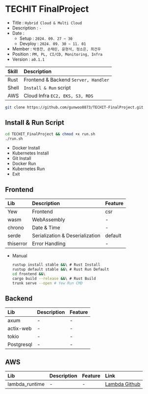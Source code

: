 # TECHIT FinalProject
* Title       : `Hybrid Cloud & Multi Cloud`
* Description : `-`
* Date        : 
  * Setup     : `2024. 09. 27 ~ 30`
  * Devploy   : `2024. 09. 30 ~ 11. 01`
* Member      : `박종찬, 손채린, 윤현석, 정소은, 최건우`
* Position    : `PM, PL, CI/CD, Monitoring, Infra`
* Version     : `a0.1.1`

| Skill | Description                          |
|:------|:-------------------------------------|
| Rust  | Frontend & Backend `Server, Handler` |
| Shell | `Install & Run` script               |
| AWS   | Cloud Infra `EC2, EKS, S3, RDS`      |

```bash
git clone https://github.com/gunwoo8873/TECHIT-FinalProject.git
```

Install & Run Script
---
```bash
cd TECHIT_FinalProject && chmod +x run.sh
./run.sh
```
* Docker Install
* Kubernetes Install
* Git Install
* Docker Run
* Kubernetes Run
* Exit

Frontend
---

| Lib       | Description                        | Feature |
|:----------|:-----------------------------------|:--------|
| Yew       | Frontend                           | csr     |
| wasm      | WebAssembly                        | -       |
| chrono    | Date & Time                        | -       |
| serde     | Serialization & Deserialization    | default |
| thiserror | Error Handling                     | -       |

* Manual
    ```bash
    rustup install stable &&\ # Rust Install
    rustup default stable &&\ # Rust Run Default
    cd frontend &&\
    cargo build --release &&\ # Rust Build
    trunk serve --open # Yew Run CMD
    ```

Backend
---
| Lib        | Description | Feature |
|:-----------|:------------|:--------|
| axum       | -           | -       |
| actix-web  | -           | -       |
| tokio      | -           | -       |
| Postgresql | -           | -       |

AWS
---
| Lib            | Description         | Feature | Link              |
|:---------------|:--------------------|:--------|:------------------|
| lambda_runtime | -                   | -       | [Lambda Github](https://github.com/awslabs/aws-lambda-rust-runtime) |